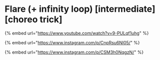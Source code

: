 # Flare (+ infinity loop) \[intermediate] \[choreo trick]

{% embed url="https://www.youtube.com/watch?v=9-PULqf1uhg" %}

{% embed url="https://www.instagram.com/p/CnpRsu6Nl05/" %}

{% embed url="https://www.instagram.com/p/CSM3h0NqgzN/" %}
